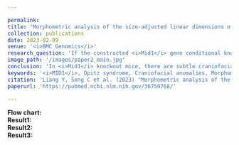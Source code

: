 ```yaml
---

permalink: 
title: "Morphometric analysis of the size-adjusted linear dimensions of the skull landmarks revealed craniofacial dysmorphology in <i>Mid1</i>-cKO mice"
collection: publications
date: 2023-02-09
venue: '<i>BMC Genomics</i>'
research_question: 'If the constructed <i>Mid1</i> gene conditional knockout mouse model does not exhibit the highly variable clinical features seen in Opitz Syndrome (OS) patients, does this mouse model still hold research value in studying the pathological mechanisms and potential treatments of OS?'
image_path: '/images/paper2_main.jpg'
conclusion: 'In <i>Mid1</i> knockout mice, there are subtle craniofacial malformations that resemble the developmental defects observed in patients with X-linked OS.'
keywords: '<i>MID1</i>, Opitz syndrome, Craniofacial anomalies, Morphometrics, Procrustes superimposition, EMDA.'
citation: 'Liang Y, Song C et al. (2023) "Morphometric analysis of the size-adjusted linear dimensions of the skull landmarks revealed craniofacial dysmorphology in <i>Mid1</i>-cKO mice"，<i>BMC Genomics</i>.  '
paperurl: 'https://pubmed.ncbi.nlm.nih.gov/36759768/'

---
```


**Flow chart:** <br>
**Result1:** <br>
**Result2:** <br>
**Result3:** <br>


